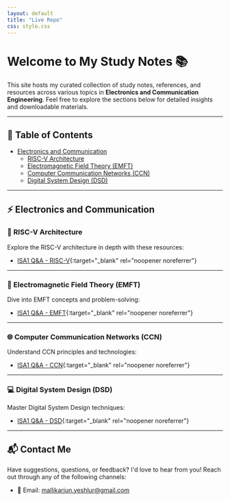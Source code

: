```yaml
---
layout: default
title: "Live Repo"
css: style.css
---
```


# Welcome to My Study Notes 📚

This site hosts my curated collection of study notes, references, and resources across various topics in **Electronics and Communication Engineering**. Feel free to explore the sections below for detailed insights and downloadable materials.

---

## 📖 Table of Contents

- [Electronics and Communication](#electronics-and-communication)
  - [RISC-V Architecture](#risc-v-architecture)
  - [Electromagnetic Field Theory (EMFT)](#electromagnetic-field-theory-emft)
  - [Computer Communication Networks (CCN)](#computer-communication-networks-ccn)
  - [Digital System Design (DSD)](#digital-system-design-dsd)

---

## ⚡ Electronics and Communication

### 🔧 RISC-V Architecture

Explore the RISC-V architecture in depth with these resources:

- [ISA1 Q&A - RISC-V](note/download2.pdf){:target="_blank" rel="noopener noreferrer"}

---

### 🌌 Electromagnetic Field Theory (EMFT)

Dive into EMFT concepts and problem-solving:

- [ISA1 Q&A - EMFT](note/download2.pdf){:target="_blank" rel="noopener noreferrer"}

---

### 🌐 Computer Communication Networks (CCN)

Understand CCN principles and technologies:

- [ISA1 Q&A - CCN](note/download2.pdf){:target="_blank" rel="noopener noreferrer"}

---

### 💻 Digital System Design (DSD)

Master Digital System Design techniques:

- [ISA1 Q&A - DSD](note/download2.pdf){:target="_blank" rel="noopener noreferrer"}

---

## 📬 Contact Me

Have suggestions, questions, or feedback? I'd love to hear from you! Reach out through any of the following channels:

- 📧 Email: [mallikarjun.yeshlur@gmail.com](mailto:mallikarjun.yeshlur@gmail.com)

